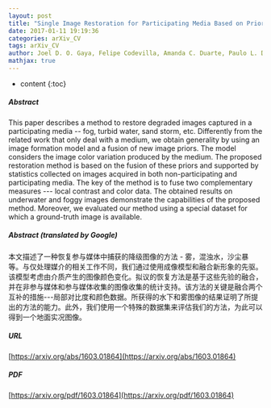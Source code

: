```yaml
---
layout: post
title: "Single Image Restoration for Participating Media Based on Prior Fusion"
date: 2017-01-11 19:19:36
categories: arXiv_CV
tags: arXiv_CV
author: Joel D. O. Gaya, Felipe Codevilla, Amanda C. Duarte, Paulo L. Drews-Jr, Silvia S. Botelho
mathjax: true
---
```


* content
{:toc}

##### Abstract
This paper describes a method to restore degraded images captured in a participating media -- fog, turbid water, sand storm, etc. Differently from the related work that only deal with a medium, we obtain generality by using an image formation model and a fusion of new image priors. The model considers the image color variation produced by the medium. The proposed restoration method is based on the fusion of these priors and supported by statistics collected on images acquired in both non-participating and participating media. The key of the method is to fuse two complementary measures --- local contrast and color data. The obtained results on underwater and foggy images demonstrate the capabilities of the proposed method. Moreover, we evaluated our method using a special dataset for which a ground-truth image is available.

##### Abstract (translated by Google)
本文描述了一种恢复参与媒体中捕获的降级图像的方法 - 雾，混浊水，沙尘暴等。与仅处理媒介的相关工作不同，我们通过使用成像模型和融合新形象的先驱。该模型考虑由介质产生的图像颜色变化。拟议的恢复方法是基于这些先验的融合，并在非参与媒体和参与媒体收集的图像收集的统计支持。该方法的关键是融合两个互补的措施---局部对比度和颜色数据。所获得的水下和雾图像的结果证明了所提出的方法的能力。此外，我们使用一个特殊的数据集来评估我们的方法，为此可以得到一个地面实况图像。

##### URL
[https://arxiv.org/abs/1603.01864](https://arxiv.org/abs/1603.01864)

##### PDF
[https://arxiv.org/pdf/1603.01864](https://arxiv.org/pdf/1603.01864)

